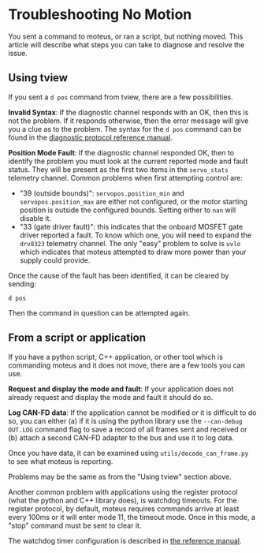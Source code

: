 # Troubleshooting No Motion

You sent a command to moteus, or ran a script, but nothing moved.  This article will describe what steps you can take to diagnose and resolve the issue.

## Using tview

If you sent a `d pos` command from tview, there are a few possibilities.

**Invalid Syntax**: If the diagnostic channel responds with an OK, then this is not the problem.  If it responds otherwise, then the error message will give you a clue as to the problem.  The syntax for the `d pos` command can be found in the [diagnostic protocol reference manual]( http://localhost:8000/mjbots/moteus/protocol/diagnostic/#d-pos).

**Position Mode Fault**: If the diagnostic channel responded OK, then to identify the problem you must look at the current reported mode and fault status.  They will be present as the first two items in the `servo_stats` telemetry channel.  Common problems when first attempting control are:

 - "39 (outside bounds)": `servopos.position_min` and `servopos.position_max` are either not configured, or the motor starting position is outside the configured bounds.  Setting either to `nan` will disable it.
 - "33 (gate driver fault)": this indicates that the onboard MOSFET gate driver reported a fault.  To know which one, you will need to expand the `drv8323` telemetry channel.  The only "easy" problem to solve is `uvlo` which indicates that moteus attempted to draw more power than your supply could provide.

Once the cause of the fault has been identified, it can be cleared by sending:

`d pos`

Then the command in question can be attempted again.

## From a script or application

If you have a python script, C++ application, or other tool which is commanding moteus and it does not move, there are a few tools you can use.

**Request and display the mode and fault**: If your application does not already request and display the mode and fault it should do so.

**Log CAN-FD data**: If the application cannot be modified or it is difficult to do so, you can either (a) if it is using the python library use the `--can-debug OUT.LOG` command flag to save a record of all frames sent and received or (b) attach a second CAN-FD adapter to the bus and use it to log data.

Once you have data, it can be examined using `utils/decode_can_frame.py` to see what moteus is reporting.

Problems may be the same as from the "Using tview" section above.

Another common problem with applications using the register protocol (what the python and C++ library does), is watchdog timeouts.  For the register protocol, by default, moteus requires commands arrive at least every 100ms or it will enter mode 11, the timeout mode.  Once in this mode, a "stop" command must be sent to clear it.

The watchdog timer configuration is described in [the reference manual](../reference/configuration.md#servodefault_timeout_s).
